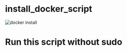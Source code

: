 # install_docker_script
![docker install](https://habrastorage.org/webt/8w/2q/ga/8w2qgad0hpcszydr-apdn1uib-8.png)
# Run this script without sudo
